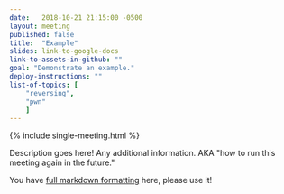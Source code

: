 ```yaml
---
date:   2018-10-21 21:15:00 -0500
layout: meeting
published: false
title:  "Example"
slides: link-to-google-docs
link-to-assets-in-github: ""
goal: "Demonstrate an example."
deploy-instructions: ""
list-of-topics: [
	"reversing",
	"pwn"
	]
---
```


{% include single-meeting.html  %}

Description goes here! Any additional information.
AKA "how to run this meeting again in the future."

You have [full markdown formatting](https://github.com/adam-p/markdown-here/wiki/Markdown-Cheatsheet) here, please use it!
